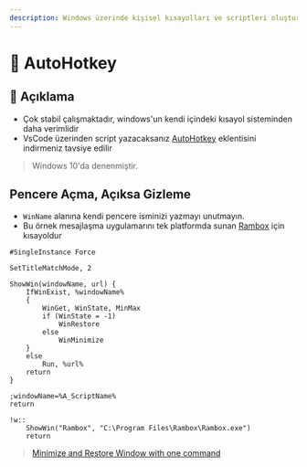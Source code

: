 ```yaml
---
description: Windows üzerinde kişisel kısayolları ve scriptleri oluşturmaya olanak sağlar.
---
```


# 💫 AutoHotkey

## 🗽 Açıklama

- Çok stabil çalışmaktadır, windows'un kendi içindeki kısayol sisteminden daha verimlidir
- VsCode üzerinden script yazacaksanız [AutoHotkey](https://marketplace.visualstudio.com/items?itemName=slevesque.vscode-autohotkey) eklentisini indirmeniz tavsiye edilir

> Windows 10'da denenmiştir.

## Pencere Açma, Açıksa Gizleme

- `WinName` alanına kendi pencere isminizi yazmayı unutmayın.
- Bu örnek mesajlaşma uygulamarını tek platformda sunan [Rambox](https://rambox.pro/) için kısayoldur

```ahk
#SingleInstance Force

SetTitleMatchMode, 2

ShowWin(windowName, url) {
    IfWinExist, %windowName%
    {
        WinGet, WinState, MinMax 
        if (WinState = -1)
            WinRestore
        else 
            WinMinimize
    }
    else
        Run, %url%
    return
}

;windowName=%A_ScriptName%
return

!w::
    ShowWin("Rambox", "C:\Program Files\Rambox\Rambox.exe")
    return
```

> [Minimize and Restore Window with one command](https://autohotkey.com/board/topic/49207-minimize-and-restore-window-with-one-command/?p=306623)
